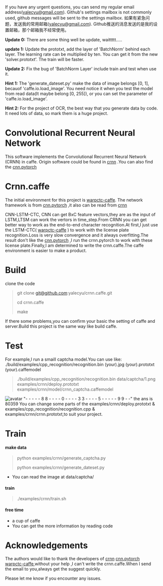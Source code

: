 
If you have any urgent questions, you can send my regular email address(yalecyu@gmail.com). Github's settings mailbox is not commonly used, github messages will be sent to the settings mailbox.
如果有紧急问题，发送我的常用邮箱(yalecyu@gmail.com). Github推送的消息发送的是我的设置邮箱，那个邮箱我不经常使用。

**Update 0:** There are some thing well be update, waittttt.....

**update 1:** Update the prototxt, add the layer of 'BatchNorm' behind each layer. The learning rate can be multiplied by ten. You can get it from the new 'solver.prototxt'. The train will be faster.

**Update 2:** Fix the bug of 'BatchNorm Layer' include train and test when use it.

**Hint 1:** The 'generate_dateset.py' make the data of image belongs [0, 1], becauof 'caffe.io.load_image'. You need notice it when you test the model from read data(It maybe belong [0, 255]), or you can set the parameter of 'caffe.io.load_image'.

**Hint 2:** For the project of OCR, the best way that you generate data by code. It need lots of data, so mark them is a huge project.

# Convolutional Recurrent Neural Network

​This software implements the Convolutional Recurrent Neural Network (CRNN) in caffe. Origin software could be found in [crnn](https://github.com/bgshih/crnn) .You can also find the [cnn.pytorch](https://github.com/meijieru/crnn.pytorch) 

# Crnn.caffe

​The initial environment for this project is [warpctc-caffe](https://github.com/xmfbit/warpctc-caffe).
​The network framework is from  [cnn.pytorch](https://github.com/meijieru/crnn.pytorch) ,it also can be read from  [crnn](https://github.com/bgshih/crnn) 

​CNN-LSTM-CTC, CNN can get BxC feature vectors,they are as the input of LSTM,LTSM can work the vertors in time_step.From CRNN you can get better way to work as the end-to-end character recognition.At first,I just use the LSTM-CTC( [warpctc-caffe](https://github.com/xmfbit/warpctc-caffe) ) to work with the license plate recognition.Loss is very slow convergence and it always overfitting.The result don't like the [cnn.pytorch](https://github.com/meijieru/crnn.pytorch) ,I run the crnn.pytorch to work with these license plate.Finally,I am determined to write the crnn.caffe.The caffe environment is easier to make a product.

# Build

clone the code

> git clone git@github.com:yalecyu/crnn.caffe.git
>
> cd crnn.caffe
>
> make

If there some problems,you can confirm your basic the setting of caffe and server.Build this project is the same way like build caffe.

# Test
For example,I run a smaill captcha model.You can use like: ./build/examples/cpp_recognition/recognition.bin (your).jpg (your).prototxt (your).caffemodel

> ./build/examples/cpp_recognition/recognition.bin data/captcha/1.png examples/crnn/deploy.prototxt examples/crnn/model/crnn_captcha.caffemodel

![avatar](https://github.com/yalecyu/crnn.caffe/blob/master/data/captcha/1.png)
"- - - - - 8 8 - - - - 0 - - - - 3 3 - - - - 5 - - - - - 9 9 - -"
the ans is 80359
You can change some parts of the examples/crnn/deploy.prototxt & examples/cpp_recognition/recognition.cpp & examples/crnn/crnn.prototxt,to suit your project.

# Train
#### make data
> python examples/crnn/generate_captcha.py
>
> python examples/crnn/generate_dateset.py


* You can read the image at data/captcha/ 

#### train
> ./examples/crnn/train.sh

#### free time
* a cup of caffe
* You can get the more information by reading code

# Acknowledgements

The authors would like to thank the developers of  [crnn](https://github.com/bgshih/crnn)  [cnn.pytorch](https://github.com/meijieru/crnn.pytorch)  [warpctc-caffe](https://github.com/xmfbit/warpctc-caffe),without your help ,I can't write the crnn.caffe.When I send the email to you,always get the suggest quickly.

Please let me know if you encounter any issues.


